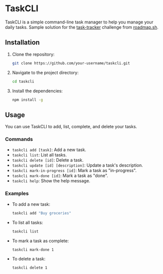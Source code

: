 # TaskCLI

TaskCLI is a simple command-line task manager to help you manage your daily tasks.
Sample solution for the [task-tracker](https://roadmap.sh/projects/task-tracker) challenge from [roadmap.sh](https://roadmap.sh/).

## Installation

1.  Clone the repository:
    ```bash
    git clone https://github.com/your-username/taskcli.git
    ```
2.  Navigate to the project directory:
    ```bash
    cd taskcli
    ```
3.  Install the dependencies:
    ```bash
    npm install -g
    ```

## Usage

You can use TaskCLI to add, list, complete, and delete your tasks.

### Commands

*   `taskcli add [task]`: Add a new task.
*   `taskcli list`: List all tasks.
*   `taskcli delete [id]`: Delete a task.
*   `taskcli update [id] [description]`: Update a task's description.
*   `taskcli mark-in-progress [id]`: Mark a task as "in-progress".
*   `taskcli mark-done [id]`: Mark a task as "done".
*   `taskcli help`: Show the help message.

### Examples

*   To add a new task:
    ```bash
    taskcli add "Buy groceries"
    ```
*   To list all tasks:
    ```bash
    taskcli list
    ```
*   To mark a task as complete:
    ```bash
    taskcli mark-done 1
    ```
*   To delete a task:
    ```bash
    taskcli delete 1
    ```
